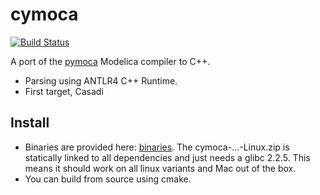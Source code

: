 # cymoca

[![Build Status](https://travis-ci.org/jgoppert/cymoca.svg?branch=master)](https://travis-ci.org/jgoppert/cymoca)

A port of the [pymoca](https://pymoca.com) Modelica compiler to C++.

* Parsing using ANTLR4 C++ Runtime.
* First target, Casadi

## Install

* Binaries are provided here: [binaries](https://github.com/jgoppert/cymoca/releases). The cymoca-...-Linux.zip is statically linked to all dependencies and just needs a glibc 2.2.5. This means it should work on all linux variants and Mac out of the box.
* You can build from source using cmake.
